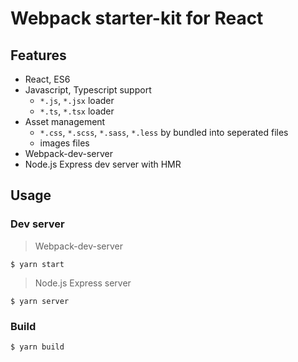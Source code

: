 # Webpack starter-kit for React

## Features

- React, ES6
- Javascript, Typescript support
  - `*.js`, `*.jsx` loader
  - `*.ts`, `*.tsx` loader
- Asset management
  - `*.css`, `*.scss`, `*.sass`, `*.less` by bundled into seperated files
  - images files
- Webpack-dev-server
- Node.js Express dev server with HMR

## Usage

### Dev server

> Webpack-dev-server

```shell
$ yarn start
```

> Node.js Express server

```shell
$ yarn server
```

### Build

```shell
$ yarn build
```
